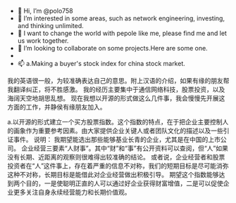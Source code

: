 - 👋 Hi, I’m @polo758
- 👀 I’m interested in some areas, such as network engineering, investing, and thinking unlimited.
- 🌱 I want to change the world with pepole like me, please find me and let us work together.
- 💞️ I’m looking to collaborate on some projects.Here are some one.
- 
- 📫 a.Making a buyer's stock index for china stock market. 


我的英语很一般，为较准确表达自己的意思。附上汉语的介绍，如果有缘的朋友帮我翻译纠正，将不胜感激。
我的经历主要集中于通信网络科技，股票投资，以及海阔天空地胡思乱想。
现在我想以开源的形式做这么几件事，我会慢慢先开展这方面的工作，并静侯有缘朋友加入。

a.以开源的形式建立一个买方股票指数。这个指数的特点，在于把企业主要控制人的画象作为重要参考因素。由大家提供企业关键人或者团队文化的描述以及一些引证事件。
说明：
我期望能选出那些能够基业长青的企业，尤其是在中国的上市公司。
企业经营三要素“人财事”。其中“财”和“事”有公开资料可以查阅，但“人”如果没有长期、近距离的观察则很难得出较准确的结论。
或者说，企业经营者和股票投资者在“人”这件事上，存在着严重的信息不对称，我们的短期目标是尽可能消弥这种不对称，长期目标是能借此对企业经营做出积极引导。
期望这个指数能够达到两个目的，一是使聪明正直的人可以通过好企业获得财富增值，二是可以促使企业更多关注自身永续经营能力和长期价值观。



<!---
polo758/polo758 is a ✨ special ✨ repository because its `README.md` (this file) appears on your GitHub profile.
You can click the Preview link to take a look at your changes.
--->
